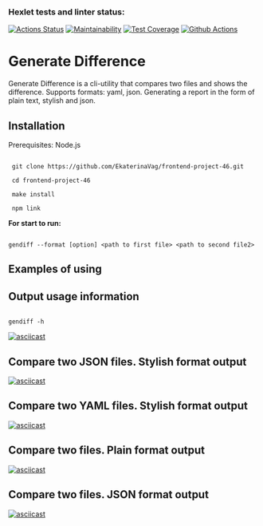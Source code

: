 ### Hexlet tests and linter status:
[![Actions Status](https://github.com/EkaterinaVag/frontend-project-46/workflows/hexlet-check/badge.svg)](https://github.com/EkaterinaVag/frontend-project-46/actions)
[![Maintainability](https://api.codeclimate.com/v1/badges/2cb9cf53b18c47db3a36/maintainability)](https://codeclimate.com/github/EkaterinaVag/frontend-project-46/maintainability)
[![Test Coverage](https://api.codeclimate.com/v1/badges/2cb9cf53b18c47db3a36/test_coverage)](https://codeclimate.com/github/EkaterinaVag/frontend-project-46/test_coverage)
[![Github Actions](https://github.com/EkaterinaVag/frontend-project-46/actions/workflows/github-actions.yml/badge.svg)](https://github.com/EkaterinaVag/frontend-project-46/actions/workflows/github-actions.yml)

# Generate Difference
Generate Difference is a cli-utility that compares two files and shows the difference.
Supports formats: yaml, json.
Generating a report in the form of plain text, stylish and json.

## Installation
Prerequisites: Node.js 
```

 git clone https://github.com/EkaterinaVag/frontend-project-46.git

 cd frontend-project-46

 make install

 npm link
```

**For start to run:**
```

gendiff --format [option] <path to first file> <path to second file2>
```

## Examples of using
## Output usage information
```

gendiff -h
```
[![asciicast](https://asciinema.org/a/j6PZFYNGTxSXDByiHbPeXT5J4.svg)](https://asciinema.org/a/j6PZFYNGTxSXDByiHbPeXT5J4)

## Compare two JSON files. Stylish format output
[![asciicast](https://asciinema.org/a/uJZtcvj5kEB7KBSwj8tqjVlFk.svg)](https://asciinema.org/a/uJZtcvj5kEB7KBSwj8tqjVlFk)

## Compare two YAML files. Stylish format output
[![asciicast](https://asciinema.org/a/bGDGxV4K9ftx93rQrqQsLcLmp.svg)](https://asciinema.org/a/bGDGxV4K9ftx93rQrqQsLcLmp)

## Compare two files. Plain format output
[![asciicast](https://asciinema.org/a/YGdwbdO8zgZWQs3C9IRnJxNNp.svg)](https://asciinema.org/a/YGdwbdO8zgZWQs3C9IRnJxNNp)

## Compare two files. JSON format output
[![asciicast](https://asciinema.org/a/zc8ZbuBz4zPcB66vSEUsKKI4t.svg)](https://asciinema.org/a/zc8ZbuBz4zPcB66vSEUsKKI4t)